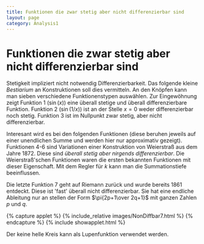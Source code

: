 ```yaml
---
title: Funktionen die zwar stetig aber nicht differenzierbar sind
layout: page
category: Analysis1
---
```


# Funktionen die zwar stetig aber nicht differenzierbar sind

Stetigkeit impliziert nicht notwendig Differenzierbarkeit. Das folgende kleine _Bestiarium_ an Konstruktionen  soll dies vermitteln.
An den Knöpfen kann man sieben verschiedene Funktionenstypen auswählen. Zur Eingewöhnung zeigt Funktion 1 ($\sin(x)$) eine überall stetige und überall differenzierbare Funktion. Funktion 2 ($\sin(1/x)$) ist an der Stelle $x=0$ weder differenzierbar noch stetig. Funktion 3 ist im Nullpunkt zwar stetig, aber nicht differenzierbar.

Interesant wird es bei den folgenden Funktionen (diese beruhen jeweils auf einer unendlichen Summe und werden hier nur
approximativ gezeigt). Funktionen 4-6 sind Variationen einer Konstruktion von Weierstraß aus dem Jahre 1872. Diese sind
*überall stetig aber nirgends differenzierbar*. Die Weierstraß'schen   Funktionen waren die ersten bekannten Funktionen mit dieser Eigenschaft.
Mit dem Regler für $k$ kann man die Summationstiefe beeinflussen.

Die letzte Funktion 7 geht auf Riemann zurück und wurde bereits 1861 entdeckt. Diese ist 'fast' überall nicht differenzierbar. Sie hat eine endliche Ableitung nur an stellen der Form $\pi{2p+1\over 2q+1}$ mit ganzen Zahlen $p$ und $q$.


{% capture applet %} {% include_relative images/NonDiffbar7.html %} {% endcapture %}
{% include showapplet.html %}


Der keine helle Kreis kann als Lupenfunktion verwendet werden.
